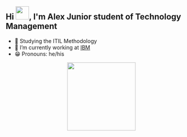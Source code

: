 ## Hi <img src="https://c.tenor.com/WX8OXgN5VpMAAAAi/waving-wave-hello.gif" width="35px">, I'm Alex Junior student of Technology Management

- 📖 Studying the ITIL Methodology
- 🔭 I’m currently working at [IBM](https://www.ibm.com) 
- 😁 Pronouns: he/his

<div align="center">
  <a href="https://github.com/alexjuniorr">
  <img height="180em" src="https://github-readme-stats.vercel.app/api?username=alexjuniorr&show_icons=true&theme=midnight-purple&include_all_commits=true&count_private=true"/>
</div>
